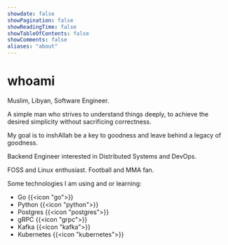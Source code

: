 ```yaml
---
showdate: false
showPagination: false
showReadingTime: false
showTableOfContents: false
showComments: false
aliases: "about"
---
```


# whoami

Muslim, Libyan, Software Engineer.

A simple man who strives to understand things deeply,
to achieve the desired simplicity without sacrificing correctness.

My goal is to inshAllah be a key to goodness and leave behind a legacy of goodness.

Backend Engineer interested in Distributed Systems and DevOps.

FOSS and Linux enthusiast. Football and MMA fan.

Some technologies I am using and or learning:

- Go {{<icon "go">}}
- Python {{<icon "python">}}
- Postgres {{<icon "postgres">}}
- gRPC {{<icon "grpc">}}
- Kafka {{<icon "kafka">}}
- Kubernetes {{<icon "kubernetes">}}
